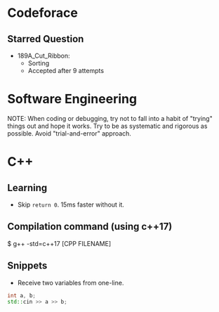 # Codeforace

## Starred Question
- 189A_Cut_Ribbon:
  - Sorting
  - Accepted after 9 attempts


# Software Engineering

NOTE: When coding or debugging, try not to fall into a habit of "trying" things out and hope it works. Try to be as systematic and rigorous as possible. Avoid "trial-and-error" approach.

# C++

## Learning
- Skip `return 0`. 15ms faster without it.

## Compilation command (using c++17)
$ g++ -std=c++17 [CPP FILENAME]

## Snippets
- Receive two variables from one-line.
```c++
int a, b;
std::cin >> a >> b;
```


